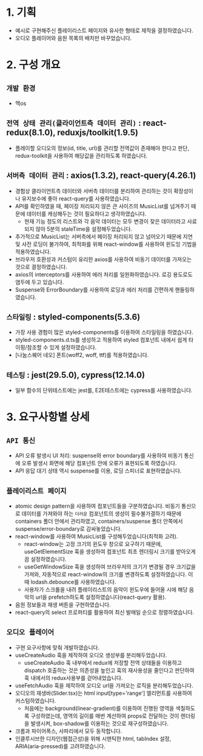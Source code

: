 # 1. 기획
- 예시로 구현해주신 플레이리스트 페이지와 유사한 형태로 제작을 결정하였습니다.
- 오디오 플레이어와 음원 목록의 배치만 바꾸었습니다. 

# 2. 구성 개요

## `개발 환경`
- 맥os

## `전역 상태 관리(클라이언트측 데이터 관리)` : react-redux(8.1.0), reduxjs/toolkit(1.9.5)
- 플레이할 오디오의 정보(id, title, url)를 관리할 전역값이 존재해야 한다고 판단, redux-toolkit을 사용하여 해당값을 관리하도록 하였습니다.

## `서버측 데이터 관리` : axios(1.3.2), react-query(4.26.1)
- 경험상 클라이언트측 데이터와 서버측 데이터를 분리하여 관리하는 것이 확장성이나 유지보수에 좋아 react-query를 사용하였습니다.
- API를 확인하였을 때, 페이징 처리되지 않은 큰 사이즈의 MusicList를 넘겨주기 때문에 데이터를 캐싱해두는 것이 필요하다고 생각하였습니다.
    - 현재 기능 정도의 리스트와 각 음악 데이터는 모두 변경이 잦은 데이터라고 사료되지 않아 5분의 staleTime을 설정해두었습니다.
- 추가적으로 MusicList는 서버측에서 페이징 처리되지 않고 넘어오기 때문에 지연 및 사전 로딩이 불가하여, 최적화를 위해 react-window를 사용하여 윈도잉 기법을 적용하였습니다.
- 브라우저 호환성과 커스텀이 유리한 axios를 사용하여 비동기 데이터를 가져오는 것으로 결정하였습니다.
- axios의 interceptors를 사용하여 에러 처리를 일원화하였습니다. 로깅 용도로도 염두에 두고 있습니다.
- Suspense와 ErrorBoundary를 사용하여 로딩과 에러 처리를 간편하게 핸들링하였습니다.

## `스타일링` : styled-components(5.3.6)
- 가장 사용 경험이 많은 styled-components를 이용하여 스타일링을 하였습니다.
- styled-components.d.ts를 생성하고 적용하여 styled 컴포넌트 내에서 쉽게 타이핑/참조할 수 있게 설정하였습니다.
- [나눔스퀘어 네오] 폰트(woff2, woff, ttf)를 적용하였습니다.

## `테스팅` : jest(29.5.0), cypress(12.14.0)
- 일부 함수의 단위테스트에는 jest를, E2E테스트에는 cypress를 사용하였습니다.

# 3. 요구사항별 상세

## `API 통신`
- API 오류 발생시 UI 처리: suspense와 error boundary를 사용하여 비동기 통신에 오류 발생시 화면에 해당 컴포넌트 안에 오류가 표현되도록 하였습니다.
- API 응답 대기 상태 역시 suspense를 이용, 로딩 스피너로 표현하였습니다.

## `플레이리스트 페이지`
- atomic design pattern을 사용하여 컴포넌트들을 구분하였습니다. 비동기 통신으로 데이터를 가져와야 하는 `더러운` 컴포넌트의 생성이 필수불가결하기 때문에 containers 폴더 안에서 관리하였고, containers/suspense 폴더 안쪽에서 suspense/error-boundary로 감싸놓았습니다.
- react-window를 사용하여 MusicList를 구성해두었습니다(최적화 고려).
    - react-window는 고정 크기의 윈도우 창으로 요구하기 때문에, useGetElementSize 훅을 생성하여 컴포넌트 최초 렌더링시 크기를 받아오게끔 설정하였습니다.
    - useGetWindowSize 훅을 생성하여 브라우저의 크기가 변경될 경우 크기값을 가져와, 자동적으로 react-window의 크기를 변경하도록 설정하였습니다. 이때 lodash.debounce를 사용하였습니다.
    - 사용자가 스크롤을 내려 플레이리스트의 음악이 윈도우에 들어올 시에 해당 음악의 url을 prefetch하도록 설정하였습니다(react-query 활용).
- 음원 정보들과 재생 버튼을 구현하였습니다.
- react-query의 select 프로퍼티를 활용하여 최신 발매일 순으로 정렬하였습니다.

## `오디오 플레이어`
- 구현 요구사항에 맞춰 개발하였습니다. 
- useCreateAudio 훅을 제작하여 오디오 생성부를 분리해두었습니다. 
    - useCreateAudio 훅 내부에서 redux에 저장할 전역 상태들을 이용하고 dispatch 호출하는 것은 의존성을 높인고 훅의 재사용성을 줄인다고 판단하여 훅 내에서의 redux사용부를 걷어내었습니다.
- useFetchAudio 훅을 제작하여 오디오 url을 가져오는 로직을 분리해두었습니다.
- 오디오의 재생바(Slider.tsx)는 html input[type='range'] 엘리먼트를 사용하여 커스텀하였습니다.
    - 처음에는 background(linear-gradient)를 이용하여 진행된 영역을 색칠하도록 구성하였는데, 영역의 길이를 매번 계산하여 props로 전달하는 것이 렌더링을 발생시켜, box-shadow를 이용하는 것으로 재구성하였습니다.
- 크롬과 파이어폭스, 사파리에서 모두 동작합니다.
- 인클루시브한 디자인(웹접근성)을 위해 시맨틱한 html, tabIndex 설정, ARIA(aria-pressed)를 고려하였습니다.